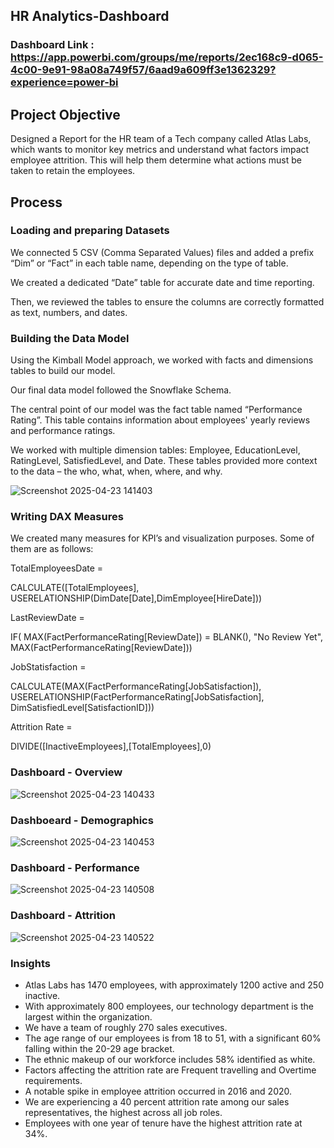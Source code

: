 ## HR Analytics-Dashboard

### Dashboard Link : https://app.powerbi.com/groups/me/reports/2ec168c9-d065-4c00-9e91-98a08a749f57/6aad9a609ff3e1362329?experience=power-bi

## Project Objective
Designed a Report for the HR team of a Tech company called Atlas Labs, which wants to monitor key metrics and understand what factors impact employee attrition. This will help them determine what actions must be taken to retain the employees. 

## Process
### Loading and preparing Datasets

We connected 5 CSV (Comma Separated Values) files    and added a prefix “Dim” or “Fact” in each table name, depending on the type of table.

We created a dedicated “Date” table for accurate date and time reporting. 

Then, we reviewed the tables to ensure the columns are correctly formatted as text, numbers, and dates. 

### Building the Data Model
Using the Kimball Model approach, we worked with facts and dimensions tables to build our model.

Our final data model followed the Snowflake Schema. 

The central point of our model was the fact table named “Performance Rating”. This table contains information about employees' yearly reviews and performance ratings.

We worked with multiple dimension tables: Employee, EducationLevel, RatingLevel, SatisfiedLevel, and Date. These tables provided more context to the data – the who, what, when, where, and why.

![Screenshot 2025-04-23 141403](https://github.com/user-attachments/assets/7c22949d-2e2a-4323-990e-6c52ed27280e)


### Writing DAX Measures
We created many measures for KPI’s and visualization purposes. Some of them are as follows:

TotalEmployeesDate =

CALCULATE([TotalEmployees], USERELATIONSHIP(DimDate[Date],DimEmployee[HireDate]))

LastReviewDate = 

IF( MAX(FactPerformanceRating[ReviewDate]) = BLANK(), "No Review Yet", MAX(FactPerformanceRating[ReviewDate]))

JobStatisfaction = 

CALCULATE(MAX(FactPerformanceRating[JobSatisfaction]), USERELATIONSHIP(FactPerformanceRating[JobSatisfaction], DimSatisfiedLevel[SatisfactionID]))

Attrition Rate = 

DIVIDE([InactiveEmployees],[TotalEmployees],0)

### Dashboard - Overview

![Screenshot 2025-04-23 140433](https://github.com/user-attachments/assets/b96337ec-cd6d-4be0-9561-140ccea9f41a)


### Dashboeard - Demographics

![Screenshot 2025-04-23 140453](https://github.com/user-attachments/assets/4c082451-ada9-4880-a184-4a3e24c73336)


### Dashboard - Performance

![Screenshot 2025-04-23 140508](https://github.com/user-attachments/assets/061b6c5f-df6d-4038-9cba-fa135316c903)


### Dashboard - Attrition

![Screenshot 2025-04-23 140522](https://github.com/user-attachments/assets/6961cbab-655a-404c-a36b-f5e4f96bd95c)


### Insights
-	Atlas Labs has 1470 employees, with approximately 1200 active and 250 inactive.
-	With approximately 800 employees, our technology department is the largest within the organization.
-	We have a team of roughly 270 sales executives.
-	The age range of our employees is from 18 to 51, with a significant 60% falling within the 20-29 age bracket.
-	The ethnic makeup of our workforce includes 58% identified as white.
-	Factors affecting the attrition rate are Frequent travelling and Overtime requirements.
-	A notable spike in employee attrition occurred in 2016 and 2020.
-	We are experiencing a 40 percent attrition rate among our sales representatives, the highest across all job roles.
-	Employees with one year of tenure have the highest attrition rate at 34%.




